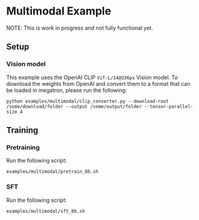 # Multimodal Example

NOTE: This is work in progress and not fully functional yet.

## Setup

### Vision model

This example uses the OpenAI CLIP `ViT-L/14@336px` Vision model. To download the weights from OpenAI and convert them to a format that can be loaded in megatron, please run the following:

```
python examples/multimodal/clip_converter.py --download-root /some/download/folder --output /some/output/folder --tensor-parallel-size 4
```

## Training

### Pretraining

Run the following script:
```
examples/multimodal/pretrain_8b.sh
```

### SFT

Run the following script:
```
examples/multimodal/sft_8b.sh
```
